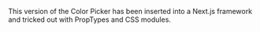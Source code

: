 
This version of the Color Picker has been inserted into a Next.js framework and tricked out with PropTypes and CSS modules.
